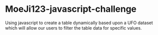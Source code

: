 # MoeJi123-javascript-challenge
Using javascript to create a table dynamically based upon a UFO dataset which will allow our users to filter the table data for specific values. 
